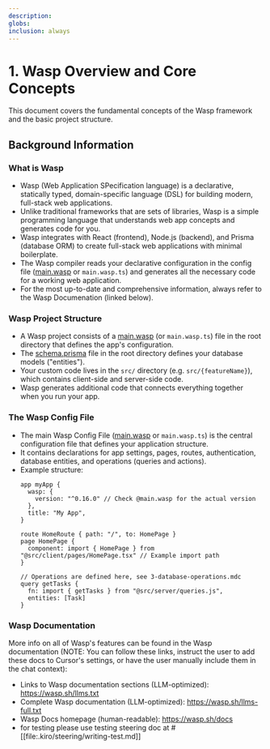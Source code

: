 ```yaml
---
description: 
globs: 
inclusion: always
---
```

# 1. Wasp Overview and Core Concepts

This document covers the fundamental concepts of the Wasp framework and the basic project structure.

## Background Information

### What is Wasp

- Wasp (Web Application SPecification language) is a declarative, statically typed, domain-specific language (DSL) for building modern, full-stack web applications.
- Unlike traditional frameworks that are sets of libraries, Wasp is a simple programming language that understands web app concepts and generates code for you.
- Wasp integrates with React (frontend), Node.js (backend), and Prisma (database ORM) to create full-stack web applications with minimal boilerplate.
- The Wasp compiler reads your declarative configuration in the config file ([main.wasp](mdc:main.wasp) or `main.wasp.ts`) and generates all the necessary code for a working web application.
- For the most up-to-date and comprehensive information, always refer to the Wasp Documenation (linked below).

### Wasp Project Structure

- A Wasp project consists of a [main.wasp](mdc:main.wasp) (or `main.wasp.ts`) file in the root directory that defines the app's configuration.
- The [schema.prisma](mdc:schema.prisma) file in the root directory defines your database models ("entities").
- Your custom code lives in the `src/` directory (e.g. `src/{featureName}`), which contains client-side and server-side code.
- Wasp generates additional code that connects everything together when you run your app.

### The Wasp Config File

- The main Wasp Config File ([main.wasp](mdc:main.wasp) or `main.wasp.ts`) is the central configuration file that defines your application structure.
- It contains declarations for app settings, pages, routes, authentication, database entities, and operations (queries and actions).
- Example structure:
  ```main.wasp
  app myApp {
    wasp: {
      version: "^0.16.0" // Check @main.wasp for the actual version
    },
    title: "My App",
  }

  route HomeRoute { path: "/", to: HomePage }
  page HomePage {
    component: import { HomePage } from "@src/client/pages/HomePage.tsx" // Example import path
  }

  // Operations are defined here, see 3-database-operations.mdc
  query getTasks {
    fn: import { getTasks } from "@src/server/queries.js",
    entities: [Task]
  }
  ``` 

### Wasp Documentation 
More info on all of Wasp's features can be found in the Wasp documentation (NOTE: You can follow these links, instruct the user to add these docs to Cursor's settings, or have the user manually include them in the chat context):
- Links to Wasp documentation sections (LLM-optimized): https://wasp.sh/llms.txt
- Complete Wasp documentation (LLM-optimized): https://wasp.sh/llms-full.txt
- Wasp Docs homepage (human-readable): https://wasp.sh/docs
- for testing please use testing steering doc at #[[file:.kiro/steering/writing-test.md]]
